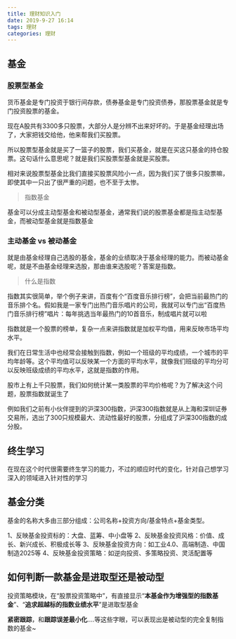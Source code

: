 ```yaml
---
title: 理财知识入门
date: 2019-9-27 16:14
tags: 理财
categories: 理财
---
```



## 基金

### 股票型基金

货币基金是专门投资于银行间存款，债券基金是专门投资债券，那股票基金就是专门投资股票的基金。

现在A股共有3300多只股票，大部分人是分辨不出来好坏的。于是基金经理出场了，大家把钱交给他，他来帮我们买股票。

所以股票型基金就是买了一篮子的股票，我们买基金，就是在买这只基金的持仓股票。这句话什么意思呢？就是我们买股票型基金就是买股票。

相对来说股票型基金比我们直接买股票风险小一点，因为我们买了很多只股票嘛，即使其中一只出了很严重的问题，也不至于太惨。

> 指数基金

基金可以分成主动型基金和被动型基金，通常我们说的股票基金都是指主动型基金，而被动型基金就是指数基金


### 主动基金 vs 被动基金

就是由基金经理自己选股的基金，基金的业绩取决于基金经理的能力。而被动基金呢，就是不由基金经理来选股，那由谁来选股呢？答案是指数。

> 什么是指数

指数其实很简单，举个例子来讲，百度有个“百度音乐排行榜”，会把当前最热门的音乐排个名。假如我是一家专门出热门音乐唱片的公司，我就可以专门出“百度热门音乐排行榜”唱片：每年挑选当年最热门的10首音乐，制成唱片就可以啦

指数就是一个股票的榜单，复杂一点来讲指数就是加权平均值，用来反映市场平均水平。

我们在日常生活中也经常会接触到指数，例如一个班级的平均成绩，一个城市的平均年龄等。这个平均值可以反映某一个方面的平均水平，就像我们班级的平均分可以反映班级成绩的平均水平，这就是指数的作用。

股市上有上千只股票，我们如何统计某一类股票的平均价格呢？为了解决这个问题，股票指数就诞生了

例如我们之前有小伙伴提到的沪深300指数，沪深300指数就是从上海和深圳证券交易所，选出了300只规模最大、流动性最好的股票，分组成了沪深300指数的成分股。

## 终生学习

在现在这个时代很需要终生学习的能力，不过的顺应时代的变化，针对自己想学习深入的领域进入针对性的学习

## 基金分类

基金的名称大多由三部分组成：公司名称+投资方向/基金特点+基金类型。

1、反映基金投资标的：大盘、蓝筹、中小盘等
2、反映基金投资风格：价值、成长、新兴成长、积极成长等
3、反映基金投资方向：如工业4.0、高端制造、中国制造2025等
4、反映基金投资策略：如逆向投资、多策略投资、灵活配置等



## 如何判断一款基金是进取型还是被动型

投资策略模块，在“股票投资策略中”，有直接显示“**本基金作为增强型的指数基金**”、“**追求超越标的指数业绩水平**”是进取型基金



**紧密跟踪**，和**跟踪误差最小化**....等这些字眼，可以表现出是被动型的完全复制指数的基金~


